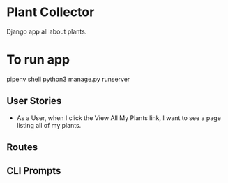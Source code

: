 # Plant Collector
Django app all about plants.

# To run app
pipenv shell
python3 manage.py runserver

## User Stories
- As a User, when I click the View All My Plants link, I want to see a page listing all of my plants.

## Routes
## CLI Prompts
